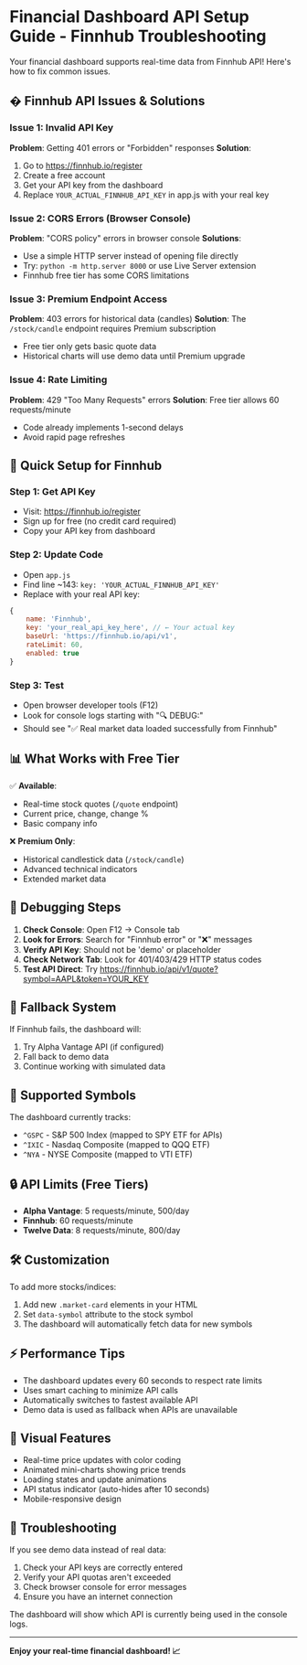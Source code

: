 # Financial Dashboard API Setup Guide - Finnhub Troubleshooting

Your financial dashboard supports real-time data from Finnhub API! Here's how to fix common issues.

## � Finnhub API Issues & Solutions

### Issue 1: Invalid API Key
**Problem**: Getting 401 errors or "Forbidden" responses
**Solution**: 
1. Go to https://finnhub.io/register
2. Create a free account
3. Get your API key from the dashboard
4. Replace `YOUR_ACTUAL_FINNHUB_API_KEY` in app.js with your real key

### Issue 2: CORS Errors (Browser Console)
**Problem**: "CORS policy" errors in browser console
**Solutions**:
- Use a simple HTTP server instead of opening file directly
- Try: `python -m http.server 8000` or use Live Server extension
- Finnhub free tier has some CORS limitations

### Issue 3: Premium Endpoint Access
**Problem**: 403 errors for historical data (candles)
**Solution**: The `/stock/candle` endpoint requires Premium subscription
- Free tier only gets basic quote data
- Historical charts will use demo data until Premium upgrade

### Issue 4: Rate Limiting
**Problem**: 429 "Too Many Requests" errors
**Solution**: Free tier allows 60 requests/minute
- Code already implements 1-second delays
- Avoid rapid page refreshes

## 🚀 Quick Setup for Finnhub

### Step 1: Get API Key
- Visit: https://finnhub.io/register
- Sign up for free (no credit card required)
- Copy your API key from dashboard

### Step 2: Update Code
- Open `app.js`
- Find line ~143: `key: 'YOUR_ACTUAL_FINNHUB_API_KEY'`
- Replace with your real API key:

```javascript
{
    name: 'Finnhub',
    key: 'your_real_api_key_here', // ← Your actual key
    baseUrl: 'https://finnhub.io/api/v1',
    rateLimit: 60,
    enabled: true
}
```

### Step 3: Test
- Open browser developer tools (F12)
- Look for console logs starting with "🔍 DEBUG:"
- Should see "✅ Real market data loaded successfully from Finnhub"

## 📊 What Works with Free Tier

✅ **Available**:
- Real-time stock quotes (`/quote` endpoint)
- Current price, change, change %
- Basic company info

❌ **Premium Only**:
- Historical candlestick data (`/stock/candle`)
- Advanced technical indicators
- Extended market data

## 🐛 Debugging Steps

1. **Check Console**: Open F12 → Console tab
2. **Look for Errors**: Search for "Finnhub error" or "❌" messages
3. **Verify API Key**: Should not be 'demo' or placeholder
4. **Check Network Tab**: Look for 401/403/429 HTTP status codes
5. **Test API Direct**: Try https://finnhub.io/api/v1/quote?symbol=AAPL&token=YOUR_KEY

## 🔄 Fallback System

If Finnhub fails, the dashboard will:
1. Try Alpha Vantage API (if configured)
2. Fall back to demo data
3. Continue working with simulated data

## 🎯 Supported Symbols

The dashboard currently tracks:
- `^GSPC` - S&P 500 Index (mapped to SPY ETF for APIs)
- `^IXIC` - Nasdaq Composite (mapped to QQQ ETF)
- `^NYA` - NYSE Composite (mapped to VTI ETF)

## 🔒 API Limits (Free Tiers)

- **Alpha Vantage**: 5 requests/minute, 500/day
- **Finnhub**: 60 requests/minute
- **Twelve Data**: 8 requests/minute, 800/day

## 🛠️ Customization

To add more stocks/indices:
1. Add new `.market-card` elements in your HTML
2. Set `data-symbol` attribute to the stock symbol
3. The dashboard will automatically fetch data for new symbols

## ⚡ Performance Tips

- The dashboard updates every 60 seconds to respect rate limits
- Uses smart caching to minimize API calls
- Automatically switches to fastest available API
- Demo data is used as fallback when APIs are unavailable

## 🎨 Visual Features

- Real-time price updates with color coding
- Animated mini-charts showing price trends
- Loading states and update animations
- API status indicator (auto-hides after 10 seconds)
- Mobile-responsive design

## 🐛 Troubleshooting

If you see demo data instead of real data:
1. Check your API keys are correctly entered
2. Verify your API quotas aren't exceeded
3. Check browser console for error messages
4. Ensure you have an internet connection

The dashboard will show which API is currently being used in the console logs.

---

**Enjoy your real-time financial dashboard! 📈**
